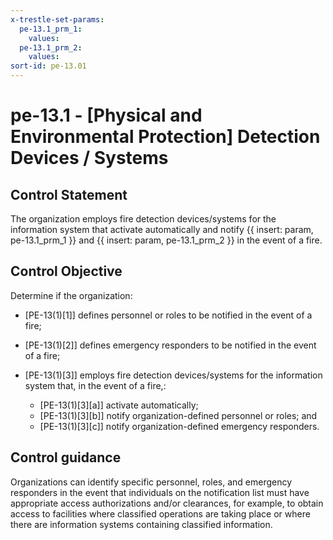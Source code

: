 ```yaml
---
x-trestle-set-params:
  pe-13.1_prm_1:
    values:
  pe-13.1_prm_2:
    values:
sort-id: pe-13.01
---
```


# pe-13.1 - \[Physical and Environmental Protection\] Detection Devices / Systems

## Control Statement

The organization employs fire detection devices/systems for the information system that activate automatically and notify {{ insert: param, pe-13.1_prm_1 }} and {{ insert: param, pe-13.1_prm_2 }} in the event of a fire.

## Control Objective

Determine if the organization:

- \[PE-13(1)[1]\] defines personnel or roles to be notified in the event of a fire;

- \[PE-13(1)[2]\] defines emergency responders to be notified in the event of a fire;

- \[PE-13(1)[3]\] employs fire detection devices/systems for the information system that, in the event of a fire,:

  - \[PE-13(1)[3][a]\] activate automatically;
  - \[PE-13(1)[3][b]\] notify organization-defined personnel or roles; and
  - \[PE-13(1)[3][c]\] notify organization-defined emergency responders.

## Control guidance

Organizations can identify specific personnel, roles, and emergency responders in the event that individuals on the notification list must have appropriate access authorizations and/or clearances, for example, to obtain access to facilities where classified operations are taking place or where there are information systems containing classified information.
